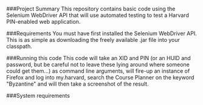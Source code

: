 ###Project Summary
This repository contains basic code using the Selenium WebDriver API that will use automated testing to test a Harvard PIN-enabled web application.

###Requirements 
You must have first installed the Selenium WebDriver API.  This is as simple as downloading the freely available .jar file into your classpath.

###Running this code
This code will take an XID and PIN (or an HUID and password, but be careful not to leave these lying around where someone could get them...) as command line arguments, will fire-up an instance of Firefox and log into my.harvard, search the Course Planner on the keyword "Byzantine" and will then take a screenshot of the result. 

###System requirements
